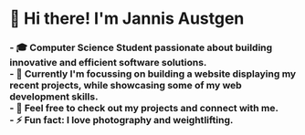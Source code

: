 <h1>👋 Hi there! I'm Jannis Austgen</h1>
<h3>- 🎓 Computer Science Student passionate about building innovative and efficient software solutions. <br/>
- 🔎 Currently I'm focussing on building a website displaying my recent projects, while showcasing some of my web development skills. <br/>
- 🚀 Feel free to check out my projects and connect with me. <br/>
- ⚡ Fun fact: I love photography and weightlifting.</h3>

<!---
Heedix/Heedix is a ✨ special ✨ repository because its `README.md` (this file) appears on your GitHub profile.
You can click the Preview link to take a look at your changes.
--->
